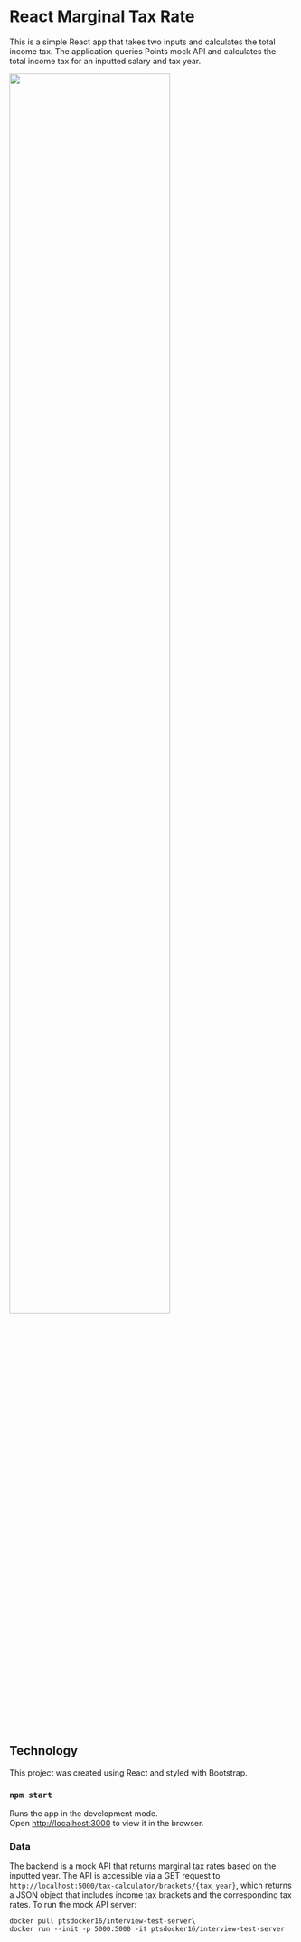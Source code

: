 # React Marginal Tax Rate

This is a simple React app that takes two inputs and calculates the total income tax. The application queries Points mock API and calculates the total income tax for an inputted salary and tax year.

<img src="https://user-images.githubusercontent.com/23065276/143669729-6dc59388-4356-4e00-bfbe-88e000519197.png" height="75%" width="75%" />

## Technology
This project was created using React and styled with Bootstrap.

### `npm start`

Runs the app in the development mode.\
Open [http://localhost:3000](http://localhost:3000) to view it in the browser.

### Data
The backend is a mock API that returns marginal tax rates based on the inputted year. The API is accessible via a GET request to `http://localhost:5000/tax-calculator/brackets/{tax_year}`, which returns a JSON object that includes income tax brackets and the corresponding tax rates. To run the mock API server:
```
docker pull ptsdocker16/interview-test-server\
docker run --init -p 5000:5000 -it ptsdocker16/interview-test-server
```
